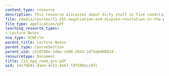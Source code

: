 ```yaml
---
content_type: resource
description: This resource discusses about dirty stuff in five conditions.
file: /media/courses/11-255-negotiation-and-dispute-resolution-in-the-public-sector-spring-2005/14c76b91d1ee4c514e67fdf590acc97c_l13_epg_room_gro.pdf
file_type: application/pdf
learning_resource_types:
- Lecture Notes
ocw_type: OCWFile
parent_title: Lecture Notes
parent_type: CourseSection
parent_uid: c510740e-2d6e-ce80-2834-2d7da0468924
resourcetype: Document
title: l13_epg_room_gro.pdf
uid: 14c76b91-d1ee-4c51-4e67-fdf590acc97c
---
```

